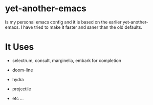 # yet-another-emacs

Is my personal emacs config and it is based on the earlier yet-another-emacs. I have tried to make it faster and saner than the old defaults.


# It Uses

  + selectrum, consult, marginelia, embark for completion

  + doom-line

  + hydra

  + projectile

  + etc ...


